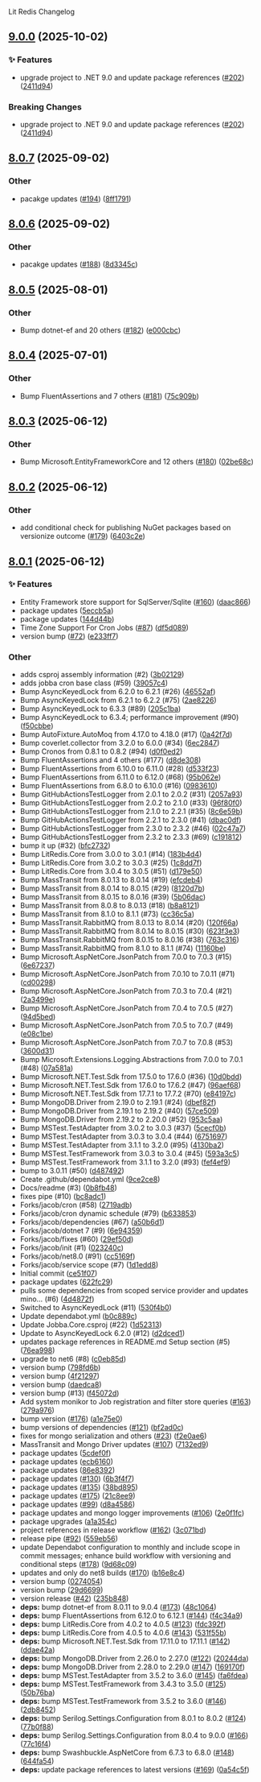 Lit Redis Changelog
<a name="9.0.0"></a>
## [9.0.0](https://www.github.com/firebend/jobba/releases/tag/v9.0.0) (2025-10-02)

### ✨ Features

* upgrade project to .NET 9.0 and update package references ([#202](https://www.github.com/firebend/jobba/issues/202)) ([2411d94](https://www.github.com/firebend/jobba/commit/2411d9401424438175672ad64c989545a28480bf))

### Breaking Changes

* upgrade project to .NET 9.0 and update package references ([#202](https://www.github.com/firebend/jobba/issues/202)) ([2411d94](https://www.github.com/firebend/jobba/commit/2411d9401424438175672ad64c989545a28480bf))

<a name="8.0.7"></a>
## [8.0.7](https://www.github.com/firebend/jobba/releases/tag/v8.0.7) (2025-09-02)

### Other

* pacakge updates ([#194](https://www.github.com/firebend/jobba/issues/194)) ([8ff1791](https://www.github.com/firebend/jobba/commit/8ff179165b91339a216948e1979cb62aa876dfbb))

<a name="8.0.6"></a>
## [8.0.6](https://www.github.com/firebend/jobba/releases/tag/v8.0.6) (2025-09-02)

### Other

* pacakge updates ([#188](https://www.github.com/firebend/jobba/issues/188)) ([8d3345c](https://www.github.com/firebend/jobba/commit/8d3345c946322c7aedda090290b4dd03f54e3230))

<a name="8.0.5"></a>
## [8.0.5](https://www.github.com/firebend/jobba/releases/tag/v8.0.5) (2025-08-01)

### Other

* Bump dotnet-ef and 20 others ([#182](https://www.github.com/firebend/jobba/issues/182)) ([e000cbc](https://www.github.com/firebend/jobba/commit/e000cbccbd9c03db8bebb175064f55c4facf2cb2))

<a name="8.0.4"></a>
## [8.0.4](https://www.github.com/firebend/jobba/releases/tag/v8.0.4) (2025-07-01)

### Other

* Bump FluentAssertions and 7 others ([#181](https://www.github.com/firebend/jobba/issues/181)) ([75c909b](https://www.github.com/firebend/jobba/commit/75c909b5353213238f2f295627fc7c938099aae8))

<a name="8.0.3"></a>
## [8.0.3](https://www.github.com/firebend/jobba/releases/tag/v8.0.3) (2025-06-12)

### Other

* Bump Microsoft.EntityFrameworkCore and 12 others ([#180](https://www.github.com/firebend/jobba/issues/180)) ([02be68c](https://www.github.com/firebend/jobba/commit/02be68c7a6dd3ce4c695f8b901a4339e2a32cae3))

<a name="8.0.2"></a>
## [8.0.2](https://www.github.com/firebend/jobba/releases/tag/v8.0.2) (2025-06-12)

### Other

* add conditional check for publishing NuGet packages based on versionize outcome ([#179](https://www.github.com/firebend/jobba/issues/179)) ([6403c2e](https://www.github.com/firebend/jobba/commit/6403c2e8977a8cc6a55ebf3681dac46a45920c59))

<a name="8.0.1"></a>
## [8.0.1](https://www.github.com/firebend/jobba/releases/tag/v8.0.1) (2025-06-12)

### ✨ Features

* Entity Framework store support for SqlServer/Sqlite ([#160](https://www.github.com/firebend/jobba/issues/160)) ([daac866](https://www.github.com/firebend/jobba/commit/daac866f4765c77794a77d3d9b1ca61cae4e39b1))
* package updates ([5eccb5a](https://www.github.com/firebend/jobba/commit/5eccb5aca3675bacb206d6421025e8f65e02d4fb))
* package updates ([144d44b](https://www.github.com/firebend/jobba/commit/144d44bd1291e13be7ccc30d6c108fc4c094a100))
* Time Zone Support For Cron Jobs ([#87](https://www.github.com/firebend/jobba/issues/87)) ([df5d089](https://www.github.com/firebend/jobba/commit/df5d08905105e918a59ea53cb8992a3a85ae29dc))
* version bump ([#72](https://www.github.com/firebend/jobba/issues/72)) ([e233ff7](https://www.github.com/firebend/jobba/commit/e233ff740426c5457dd25dea3b96a20f01d20dd9))

### Other

* adds csproj assembly information (#2) ([3b02129](https://www.github.com/firebend/jobba/commit/3b021294a0ff6fbe64e5271ec6b086113328cc40))
* adds jobba cron base class (#59) ([39057c4](https://www.github.com/firebend/jobba/commit/39057c449fa60ed8f88c43ac9c0345d7e172bd25))
* Bump AsyncKeyedLock from 6.2.0 to 6.2.1 (#26) ([46552af](https://www.github.com/firebend/jobba/commit/46552afdf6131621029a63c53f22dda111d98f24))
* Bump AsyncKeyedLock from 6.2.1 to 6.2.2 (#75) ([2ae8226](https://www.github.com/firebend/jobba/commit/2ae822637e36ba214820ef5baaa90b88246dda4e))
* Bump AsyncKeyedLock to 6.3.3 (#89) ([205c1ba](https://www.github.com/firebend/jobba/commit/205c1ba7a90b305ace629b8e2e11913201d6ac8f))
* Bump AsyncKeyedLock to 6.3.4; performance improvement (#90) ([f50cbbe](https://www.github.com/firebend/jobba/commit/f50cbbe23b987448d89cc4797793dbde5768759b))
* Bump AutoFixture.AutoMoq from 4.17.0 to 4.18.0 (#17) ([0a42f7d](https://www.github.com/firebend/jobba/commit/0a42f7d70ef4490c095247e981223df460fd6479))
* Bump coverlet.collector from 3.2.0 to 6.0.0 (#34) ([6ec2847](https://www.github.com/firebend/jobba/commit/6ec28478b667aa4f66e10ad86567e72416d5324f))
* Bump Cronos from 0.8.1 to 0.8.2 (#94) ([d0f0ed2](https://www.github.com/firebend/jobba/commit/d0f0ed21d3b4e47cbed66a548a10b6e3439f64e0))
* Bump FluentAssertions and 4 others (#177) ([d8de308](https://www.github.com/firebend/jobba/commit/d8de3080cdf0fdd75d62b2295a9c1aa46b8d399e))
* Bump FluentAssertions from 6.10.0 to 6.11.0 (#28) ([d533f23](https://www.github.com/firebend/jobba/commit/d533f23e352abeee8f4260a200b01d48a0c441e8))
* Bump FluentAssertions from 6.11.0 to 6.12.0 (#68) ([95b062e](https://www.github.com/firebend/jobba/commit/95b062ea10c049628decde49e1935ab50d6834fa))
* Bump FluentAssertions from 6.8.0 to 6.10.0 (#16) ([0983610](https://www.github.com/firebend/jobba/commit/0983610f28854f17a595cece009ea78a9a18d7b3))
* Bump GitHubActionsTestLogger from 2.0.1 to 2.0.2 (#31) ([2057a93](https://www.github.com/firebend/jobba/commit/2057a9340e8dcb9ed33eb205fe8ce7b36ae3c3f3))
* Bump GitHubActionsTestLogger from 2.0.2 to 2.1.0 (#33) ([96f80f0](https://www.github.com/firebend/jobba/commit/96f80f012c39b20517a611f86680b3dbf9f126b1))
* Bump GitHubActionsTestLogger from 2.1.0 to 2.2.1 (#35) ([8c6e59b](https://www.github.com/firebend/jobba/commit/8c6e59be74197286e1a7e6a016d928219475cc85))
* Bump GitHubActionsTestLogger from 2.2.1 to 2.3.0 (#41) ([dbac0df](https://www.github.com/firebend/jobba/commit/dbac0df65d07b0af2147279ffc83dc2860358da1))
* Bump GitHubActionsTestLogger from 2.3.0 to 2.3.2 (#46) ([02c47a7](https://www.github.com/firebend/jobba/commit/02c47a7f635eb143fa9f16e80c883409d4108787))
* Bump GitHubActionsTestLogger from 2.3.2 to 2.3.3 (#69) ([c191812](https://www.github.com/firebend/jobba/commit/c191812ca86c5b16a484aa75c585b635068d69cb))
* bump it up (#32) ([bfc2732](https://www.github.com/firebend/jobba/commit/bfc2732468463b2843ca77fe05da0fc1435bd6e4))
* Bump LitRedis.Core from 3.0.0 to 3.0.1 (#14) ([183b4d4](https://www.github.com/firebend/jobba/commit/183b4d466e7034b2e997ff547f168865d94e066e))
* Bump LitRedis.Core from 3.0.2 to 3.0.3 (#25) ([1c8dd7f](https://www.github.com/firebend/jobba/commit/1c8dd7f728c2fd7315ff09220e96a9f2a0e0feff))
* Bump LitRedis.Core from 3.0.4 to 3.0.5 (#51) ([d179e50](https://www.github.com/firebend/jobba/commit/d179e50fa2434b6b1083ee991b21cf88855d05ed))
* Bump MassTransit from 8.0.13 to 8.0.14 (#19) ([efcdeb4](https://www.github.com/firebend/jobba/commit/efcdeb45bff570211706642e8102d50094c40e83))
* Bump MassTransit from 8.0.14 to 8.0.15 (#29) ([8120d7b](https://www.github.com/firebend/jobba/commit/8120d7bf43ff7863dd26055014cb54624b882710))
* Bump MassTransit from 8.0.15 to 8.0.16 (#39) ([5b06dac](https://www.github.com/firebend/jobba/commit/5b06dacd3e286ea1103d3d87af25630c2b170237))
* Bump MassTransit from 8.0.8 to 8.0.13 (#18) ([b8a8121](https://www.github.com/firebend/jobba/commit/b8a8121c4a1d021c6a602440c713b544726fca52))
* Bump MassTransit from 8.1.0 to 8.1.1 (#73) ([cc36c5a](https://www.github.com/firebend/jobba/commit/cc36c5a033ea8fa1e46ea4a73b9d95ca8886ada9))
* Bump MassTransit.RabbitMQ from 8.0.13 to 8.0.14 (#20) ([120f66a](https://www.github.com/firebend/jobba/commit/120f66a1e93de3d4f0fa112a5528b1cb1789c432))
* Bump MassTransit.RabbitMQ from 8.0.14 to 8.0.15 (#30) ([623f3e3](https://www.github.com/firebend/jobba/commit/623f3e38504f324c9588c1df51587a3079ff3a61))
* Bump MassTransit.RabbitMQ from 8.0.15 to 8.0.16 (#38) ([763c316](https://www.github.com/firebend/jobba/commit/763c316044b195f3b9e925c7b5f4d82da85158c8))
* Bump MassTransit.RabbitMQ from 8.1.0 to 8.1.1 (#74) ([11160be](https://www.github.com/firebend/jobba/commit/11160be42ed12e7e6db94c539de2e26a1c155b42))
* Bump Microsoft.AspNetCore.JsonPatch from 7.0.0 to 7.0.3 (#15) ([6e67237](https://www.github.com/firebend/jobba/commit/6e672376d9ed0e8a43accdd7e9a6dba3b1f07ae2))
* Bump Microsoft.AspNetCore.JsonPatch from 7.0.10 to 7.0.11 (#71) ([cd00298](https://www.github.com/firebend/jobba/commit/cd002982be99807d41d784cd75bf393c8e8a0081))
* Bump Microsoft.AspNetCore.JsonPatch from 7.0.3 to 7.0.4 (#21) ([2a3499e](https://www.github.com/firebend/jobba/commit/2a3499edbffffa2aaf5d7140f66b18ae65113c40))
* Bump Microsoft.AspNetCore.JsonPatch from 7.0.4 to 7.0.5 (#27) ([94d5bed](https://www.github.com/firebend/jobba/commit/94d5bed3f5c067f4ee0734fb0edbbc8a19b05bef))
* Bump Microsoft.AspNetCore.JsonPatch from 7.0.5 to 7.0.7 (#49) ([e08c1be](https://www.github.com/firebend/jobba/commit/e08c1bec8beafac77add4f5cf6eeeeab272050a6))
* Bump Microsoft.AspNetCore.JsonPatch from 7.0.7 to 7.0.8 (#53) ([3600d31](https://www.github.com/firebend/jobba/commit/3600d31178129da425449f6a30b24929737b2c55))
* Bump Microsoft.Extensions.Logging.Abstractions from 7.0.0 to 7.0.1 (#48) ([07a581a](https://www.github.com/firebend/jobba/commit/07a581a1aa0bf8087f95aaf7bce014c1a00ecfd5))
* Bump Microsoft.NET.Test.Sdk from 17.5.0 to 17.6.0 (#36) ([10d0bdd](https://www.github.com/firebend/jobba/commit/10d0bdddb2fb8fe2935aabc8f9ff863ae26de57c))
* Bump Microsoft.NET.Test.Sdk from 17.6.0 to 17.6.2 (#47) ([96aef68](https://www.github.com/firebend/jobba/commit/96aef68a020c6e2d622c0da4946fe9366ec72aed))
* Bump Microsoft.NET.Test.Sdk from 17.7.1 to 17.7.2 (#70) ([e84197c](https://www.github.com/firebend/jobba/commit/e84197cc01167d4a98e928fca42e3cc9d79c4db1))
* Bump MongoDB.Driver from 2.19.0 to 2.19.1 (#24) ([dbef82f](https://www.github.com/firebend/jobba/commit/dbef82f773694b84132875dfc25fc45741fe3be7))
* Bump MongoDB.Driver from 2.19.1 to 2.19.2 (#40) ([57ce509](https://www.github.com/firebend/jobba/commit/57ce5096c220799c0c4a3c2bc768a42ad83756aa))
* Bump MongoDB.Driver from 2.19.2 to 2.20.0 (#52) ([953c5aa](https://www.github.com/firebend/jobba/commit/953c5aa9f93bf531a46e1d503e07bbdcaca231d5))
* Bump MSTest.TestAdapter from 3.0.2 to 3.0.3 (#37) ([5cecf0b](https://www.github.com/firebend/jobba/commit/5cecf0b372c665cb9357bbe16db417fcf7dd97b5))
* Bump MSTest.TestAdapter from 3.0.3 to 3.0.4 (#44) ([6751697](https://www.github.com/firebend/jobba/commit/67516972f1f8746b6e70cad360c5e81eaedd1156))
* Bump MSTest.TestAdapter from 3.1.1 to 3.2.0 (#95) ([4130ba2](https://www.github.com/firebend/jobba/commit/4130ba212f66f2835a5e4e5edf2d16e96e0d29f2))
* Bump MSTest.TestFramework from 3.0.3 to 3.0.4 (#45) ([593a3c5](https://www.github.com/firebend/jobba/commit/593a3c5c9ca951bc5fd0f4ad0acbad1bc0f00d35))
* Bump MSTest.TestFramework from 3.1.1 to 3.2.0 (#93) ([fef4ef9](https://www.github.com/firebend/jobba/commit/fef4ef9f532fda2b7bee7c8c15a3d159589f3057))
* bump to 3.0.11 (#50) ([d487492](https://www.github.com/firebend/jobba/commit/d48749293f67137ea11052469edb29ce85466719))
* Create .github/dependabot.yml ([9ce2ce8](https://www.github.com/firebend/jobba/commit/9ce2ce8415ef8fdce9acbe6f579f779db4be0b19))
* Docs/readme (#3) ([0b8fb48](https://www.github.com/firebend/jobba/commit/0b8fb483dbba2e70acb97347ca332f6f5db6a7a3))
* fixes pipe (#10) ([bc8adc1](https://www.github.com/firebend/jobba/commit/bc8adc138b02acc29980f7b18a848ff4f50a8075))
* Forks/jacob/cron (#58) ([2719adb](https://www.github.com/firebend/jobba/commit/2719adb2cb951bb5e7d66df504768afcedf64e3d))
* Forks/jacob/cron dynamic schedule (#79) ([b633853](https://www.github.com/firebend/jobba/commit/b633853d87a76aeacb8eba801ae20260debaae0d))
* Forks/jacob/dependencies (#67) ([a50b6d1](https://www.github.com/firebend/jobba/commit/a50b6d1b7ad47b0be1cb47243f420b304c4d28d4))
* Forks/jacob/dotnet 7 (#9) ([6e94359](https://www.github.com/firebend/jobba/commit/6e943598c23d5034348e6c6a8df0b0cfb91c1af9))
* Forks/jacob/fixes (#60) ([29ef50d](https://www.github.com/firebend/jobba/commit/29ef50daaa897ed309f49dd5cc77875250384bad))
* Forks/jacob/init (#1) ([023240c](https://www.github.com/firebend/jobba/commit/023240cb925aa84792ae2a7fbf194453c8ef2bca))
* Forks/jacob/net8.0 (#91) ([cc5169f](https://www.github.com/firebend/jobba/commit/cc5169fc40bcc8b9fa13df2fb84758930b835a84))
* Forks/jacob/service scope (#7) ([1d1edd8](https://www.github.com/firebend/jobba/commit/1d1edd8ae42f3d7235afcb7a108beed0db1ebd74))
* Initial commit ([ce51f07](https://www.github.com/firebend/jobba/commit/ce51f076e22ca6bd5cbbe1d4d7f57a790c3a5454))
* package updates ([622fc29](https://www.github.com/firebend/jobba/commit/622fc295081f9c5465e51374e4e123d624281939))
* pulls some dependencies from scoped service provider and updates mino… (#6) ([4d4872f](https://www.github.com/firebend/jobba/commit/4d4872f38bfd8b844de3b937943e8ea32b16089c))
* Switched to AsyncKeyedLock (#11) ([530f4b0](https://www.github.com/firebend/jobba/commit/530f4b04733bb7b09ad8c91356165008a0a2fb60))
* Update dependabot.yml ([b0c889c](https://www.github.com/firebend/jobba/commit/b0c889c87e5a1d0c76ca6aaeae88a41aa54f7666))
* Update Jobba.Core.csproj (#22) ([1d52313](https://www.github.com/firebend/jobba/commit/1d5231300e57387bf2580b698ed45e96bda2fa8e))
* Update to AsyncKeyedLock 6.2.0 (#12) ([d2dced1](https://www.github.com/firebend/jobba/commit/d2dced107552d3d3598ddea6ca97bab2b36b7ebb))
* updates package references in README.md Setup section (#5) ([76ea998](https://www.github.com/firebend/jobba/commit/76ea9986138010ed15ed6c90142073c115c6aa6a))
* upgrade to net6 (#8) ([c0eb85d](https://www.github.com/firebend/jobba/commit/c0eb85d591a429ea097897ad58db3e2d2719946f))
* version bump ([798fd6b](https://www.github.com/firebend/jobba/commit/798fd6bf7af8aebaf2e25c60c4be21dec137fbdc))
* version bump ([4f21297](https://www.github.com/firebend/jobba/commit/4f21297b5122cf2c3ebe9df4389197d95967a355))
* version bump ([daedca8](https://www.github.com/firebend/jobba/commit/daedca8d9cf4e68a630d931d64c0bac5cef69418))
* version bump (#13) ([f45072d](https://www.github.com/firebend/jobba/commit/f45072d97a7f9881c8862f1bdc2b1f0f3336074a))
* Add system monikor to Job registration and filter store queries ([#163](https://www.github.com/firebend/jobba/issues/163)) ([279a976](https://www.github.com/firebend/jobba/commit/279a976145bf3002cd8b64785f3d5ed662af0250))
* bump version ([#176](https://www.github.com/firebend/jobba/issues/176)) ([a1e75e0](https://www.github.com/firebend/jobba/commit/a1e75e03d50350c53624d43d2bb68b5db293704a))
* bump versions of dependencies ([#121](https://www.github.com/firebend/jobba/issues/121)) ([bf2ad0c](https://www.github.com/firebend/jobba/commit/bf2ad0ca2ac232c28522aa423a9fca5c820cea35))
* fixes for mongo serialization and others ([#23](https://www.github.com/firebend/jobba/issues/23)) ([f2e0ae6](https://www.github.com/firebend/jobba/commit/f2e0ae65065c975b3dd80e699b56f11684659d30))
* MassTransit and Mongo Driver updates ([#107](https://www.github.com/firebend/jobba/issues/107)) ([7132ed9](https://www.github.com/firebend/jobba/commit/7132ed938b5de107d92a46f09457a56c4d865c5e))
* package updates ([5cdef0f](https://www.github.com/firebend/jobba/commit/5cdef0ffa36e44824f132a740329388a797763b2))
* package updates ([ecb6160](https://www.github.com/firebend/jobba/commit/ecb6160b2b6e5e323467565c0720c9ed8a2e92cf))
* package updates ([86e8392](https://www.github.com/firebend/jobba/commit/86e8392fa9bd0141ca50b749229577f14b3c524f))
* package updates ([#130](https://www.github.com/firebend/jobba/issues/130)) ([6b3f4f7](https://www.github.com/firebend/jobba/commit/6b3f4f7a18c1b03d0b378dff199392adc26fd38e))
* package updates ([#135](https://www.github.com/firebend/jobba/issues/135)) ([38bd895](https://www.github.com/firebend/jobba/commit/38bd895448c526f2304cccc0cd531f57e1427e06))
* package updates ([#175](https://www.github.com/firebend/jobba/issues/175)) ([21c8ee9](https://www.github.com/firebend/jobba/commit/21c8ee9c26dfc8702de4dd4d822507854c2d48a0))
* package updates ([#99](https://www.github.com/firebend/jobba/issues/99)) ([d8a4586](https://www.github.com/firebend/jobba/commit/d8a4586eddd96eedc495dc64b9e09c0b84d67d49))
* package updates and mongo logger improvements ([#106](https://www.github.com/firebend/jobba/issues/106)) ([2e0f1fc](https://www.github.com/firebend/jobba/commit/2e0f1fc0248db1ca03a17a1eb2b7e5d49ef8970e))
* package upgrades ([a1a354c](https://www.github.com/firebend/jobba/commit/a1a354cc380af319741ba11e736f99254f02f2cd))
* project references in release workflow ([#162](https://www.github.com/firebend/jobba/issues/162)) ([3c071bd](https://www.github.com/firebend/jobba/commit/3c071bdb4853ae9d238532fadbe9c12942635880))
* release pipe ([#92](https://www.github.com/firebend/jobba/issues/92)) ([559eb56](https://www.github.com/firebend/jobba/commit/559eb56bbdc560976168f0a3813ec392318104d8))
* update Dependabot configuration to monthly and include scope in commit messages; enhance build workflow with versioning and conditional steps ([#178](https://www.github.com/firebend/jobba/issues/178)) ([9d68c09](https://www.github.com/firebend/jobba/commit/9d68c0926b30a6a8f7cd6196aafe6775a2f45d05))
* updates and only do net8 builds ([#170](https://www.github.com/firebend/jobba/issues/170)) ([b16e8c4](https://www.github.com/firebend/jobba/commit/b16e8c49948b3ab35b80213537b4f9ae91fb73e5))
* version bump ([0274054](https://www.github.com/firebend/jobba/commit/027405466824cd51494236137f3a15dfa477316c))
* version bump ([29d6699](https://www.github.com/firebend/jobba/commit/29d669977488e3d6ac996f74740514b11c123355))
* version release ([#42](https://www.github.com/firebend/jobba/issues/42)) ([235b848](https://www.github.com/firebend/jobba/commit/235b848db15bd6ffc549ac9eccb46c827d24b23a))
* **deps:** bump dotnet-ef from 8.0.11 to 9.0.4 ([#173](https://www.github.com/firebend/jobba/issues/173)) ([48c1064](https://www.github.com/firebend/jobba/commit/48c1064f948aa9a3418594c0a609cd76b9432376))
* **deps:** bump FluentAssertions from 6.12.0 to 6.12.1 ([#144](https://www.github.com/firebend/jobba/issues/144)) ([f4c34a9](https://www.github.com/firebend/jobba/commit/f4c34a9c8dca6aec769a218130af2895360e6133))
* **deps:** bump LitRedis.Core from 4.0.2 to 4.0.5 ([#123](https://www.github.com/firebend/jobba/issues/123)) ([fdc392f](https://www.github.com/firebend/jobba/commit/fdc392f6a7e2cfa3ee4cfbfcb2fc373944f6139b))
* **deps:** bump LitRedis.Core from 4.0.5 to 4.0.6 ([#143](https://www.github.com/firebend/jobba/issues/143)) ([531f55b](https://www.github.com/firebend/jobba/commit/531f55bbfef742a499f4929a8938ac4af318ea53))
* **deps:** bump Microsoft.NET.Test.Sdk from 17.11.0 to 17.11.1 ([#142](https://www.github.com/firebend/jobba/issues/142)) ([ddae42a](https://www.github.com/firebend/jobba/commit/ddae42a4aa49d2538e69c3636311e1c049367f2f))
* **deps:** bump MongoDB.Driver from 2.26.0 to 2.27.0 ([#122](https://www.github.com/firebend/jobba/issues/122)) ([20244da](https://www.github.com/firebend/jobba/commit/20244da3062eb90d9446ec6bc9ae7e80193586d2))
* **deps:** bump MongoDB.Driver from 2.28.0 to 2.29.0 ([#147](https://www.github.com/firebend/jobba/issues/147)) ([169170f](https://www.github.com/firebend/jobba/commit/169170fe3a94cde0f5dae3686893830251328bb9))
* **deps:** bump MSTest.TestAdapter from 3.5.2 to 3.6.0 ([#145](https://www.github.com/firebend/jobba/issues/145)) ([fa6fdea](https://www.github.com/firebend/jobba/commit/fa6fdeaa15cb520af7cf5566485e7dd274a02492))
* **deps:** bump MSTest.TestFramework from 3.4.3 to 3.5.0 ([#125](https://www.github.com/firebend/jobba/issues/125)) ([50b76ba](https://www.github.com/firebend/jobba/commit/50b76baec2f7ca24562936a1469e75e6611deef8))
* **deps:** bump MSTest.TestFramework from 3.5.2 to 3.6.0 ([#146](https://www.github.com/firebend/jobba/issues/146)) ([2db8452](https://www.github.com/firebend/jobba/commit/2db84521d8529ad183019e44a956826290ca469b))
* **deps:** bump Serilog.Settings.Configuration from 8.0.1 to 8.0.2 ([#124](https://www.github.com/firebend/jobba/issues/124)) ([77b0f88](https://www.github.com/firebend/jobba/commit/77b0f88ad1764f9c7772faffe442e024c8e49453))
* **deps:** bump Serilog.Settings.Configuration from 8.0.4 to 9.0.0 ([#166](https://www.github.com/firebend/jobba/issues/166)) ([77c16f4](https://www.github.com/firebend/jobba/commit/77c16f4537bc622a696b695c0776c84718a61ea2))
* **deps:** bump Swashbuckle.AspNetCore from 6.7.3 to 6.8.0 ([#148](https://www.github.com/firebend/jobba/issues/148)) ([644fa54](https://www.github.com/firebend/jobba/commit/644fa54c58e1b6c402661ec62c17e9224b75bf07))
* **deps:** update package references to latest versions ([#169](https://www.github.com/firebend/jobba/issues/169)) ([0a54c5f](https://www.github.com/firebend/jobba/commit/0a54c5fa3e9efcc0889e572665f5a4d294d36ebf))

